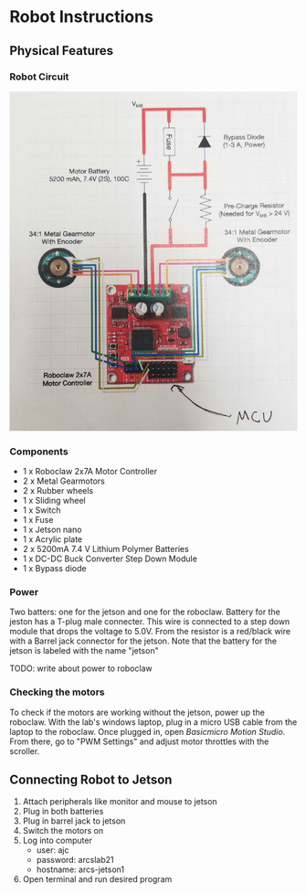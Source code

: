 # Robot Instructions

## **Physical Features**

### **Robot Circuit**

![Robot Circuit](robot_circuit.jpg)

### **Components**

- 1 x Roboclaw 2x7A Motor Controller
- 2 x Metal Gearmotors
- 2 x Rubber wheels
- 1 x Sliding wheel
- 1 x Switch
- 1 x Fuse
- 1 x Jetson nano
- 1 x Acrylic plate
- 2 x 5200mA 7.4 V Lithium Polymer Batteries
- 1 x DC-DC Buck Converter Step Down Module
- 1 x Bypass diode

### **Power**

Two batters: one for the jetson and one for the roboclaw. Battery for the jeston has a T-plug male connecter. This wire is connected to a step down module that drops the voltage to 5.0V. From the resistor is a red/black wire with a Barrel jack connector for the jetson. Note that the battery for the jetson is labeled with the name "jetson"

TODO: write about power to roboclaw


### **Checking the motors**

To check if the motors are working without the jetson, power up the roboclaw. With the lab's windows laptop, plug in a micro USB cable from the laptop to the roboclaw. Once plugged in, open *Basicmicro Motion Studio*. From there, go to "PWM Settings" and adjust motor throttles with the scroller. 

## **Connecting Robot to Jetson**

1. Attach peripherals like monitor and mouse to jetson 
2. Plug in both batteries
2. Plug in barrel jack to jetson
3. Switch the motors on
4. Log into computer
    - user: ajc
    - password: arcslab21
    - hostname: arcs-jetson1
5. Open terminal and run desired program